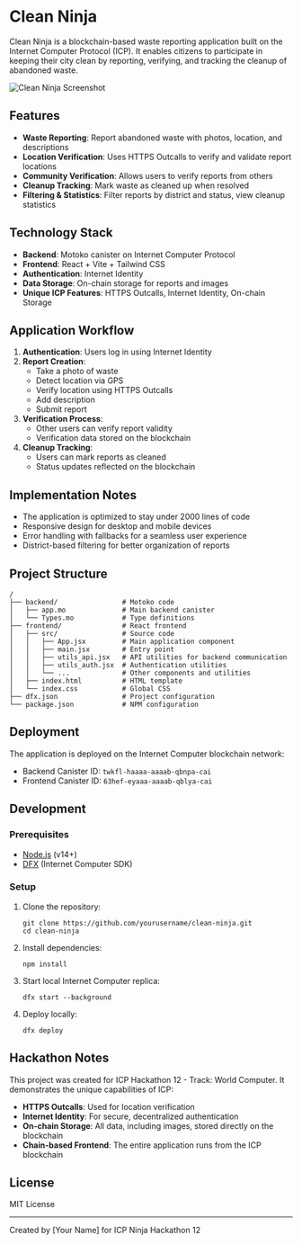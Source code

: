 # Clean Ninja

Clean Ninja is a blockchain-based waste reporting application built on the Internet Computer Protocol (ICP). It enables citizens to participate in keeping their city clean by reporting, verifying, and tracking the cleanup of abandoned waste.

![Clean Ninja Screenshot](https://via.placeholder.com/800x400?text=Clean+Ninja+App)

## Features

- **Waste Reporting**: Report abandoned waste with photos, location, and descriptions
- **Location Verification**: Uses HTTPS Outcalls to verify and validate report locations
- **Community Verification**: Allows users to verify reports from others
- **Cleanup Tracking**: Mark waste as cleaned up when resolved
- **Filtering & Statistics**: Filter reports by district and status, view cleanup statistics

## Technology Stack

- **Backend**: Motoko canister on Internet Computer Protocol
- **Frontend**: React + Vite + Tailwind CSS
- **Authentication**: Internet Identity
- **Data Storage**: On-chain storage for reports and images
- **Unique ICP Features**: HTTPS Outcalls, Internet Identity, On-chain Storage

## Application Workflow

1. **Authentication**: Users log in using Internet Identity
2. **Report Creation**:
   - Take a photo of waste
   - Detect location via GPS
   - Verify location using HTTPS Outcalls
   - Add description
   - Submit report
3. **Verification Process**:
   - Other users can verify report validity
   - Verification data stored on the blockchain
4. **Cleanup Tracking**:
   - Users can mark reports as cleaned
   - Status updates reflected on the blockchain

## Implementation Notes

- The application is optimized to stay under 2000 lines of code
- Responsive design for desktop and mobile devices
- Error handling with fallbacks for a seamless user experience
- District-based filtering for better organization of reports

## Project Structure

```
/
├── backend/                # Motoko code
│   ├── app.mo              # Main backend canister
│   └── Types.mo            # Type definitions
├── frontend/               # React frontend
│   ├── src/                # Source code
│   │   ├── App.jsx         # Main application component
│   │   ├── main.jsx        # Entry point
│   │   ├── utils_api.jsx   # API utilities for backend communication
│   │   ├── utils_auth.jsx  # Authentication utilities
│   │   └── ...             # Other components and utilities
│   ├── index.html          # HTML template
│   └── index.css           # Global CSS
├── dfx.json                # Project configuration
└── package.json            # NPM configuration
```

## Deployment

The application is deployed on the Internet Computer blockchain network:

- Backend Canister ID: `twkfl-haaaa-aaaab-qbnpa-cai`
- Frontend Canister ID: `63hef-eyaaa-aaaab-qblya-cai`

## Development

### Prerequisites

- [Node.js](https://nodejs.org/) (v14+)
- [DFX](https://sdk.dfinity.org/docs/quickstart/local-quickstart.html) (Internet Computer SDK)

### Setup

1. Clone the repository:
   ```
   git clone https://github.com/yourusername/clean-ninja.git
   cd clean-ninja
   ```

2. Install dependencies:
   ```
   npm install
   ```

3. Start local Internet Computer replica:
   ```
   dfx start --background
   ```

4. Deploy locally:
   ```
   dfx deploy
   ```

## Hackathon Notes

This project was created for ICP Hackathon 12 - Track: World Computer. It demonstrates the unique capabilities of ICP:

- **HTTPS Outcalls**: Used for location verification
- **Internet Identity**: For secure, decentralized authentication
- **On-chain Storage**: All data, including images, stored directly on the blockchain
- **Chain-based Frontend**: The entire application runs from the ICP blockchain

## License

MIT License

---

Created by [Your Name] for ICP Ninja Hackathon 12
